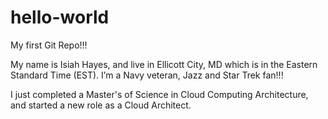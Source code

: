 # hello-world
My first Git Repo!!!

My name is Isiah Hayes, and live in Ellicott City, MD which is in the Eastern Standard Time (EST). I’m a Navy veteran, Jazz and Star Trek fan!!!


I just completed a Master's of Science in Cloud Computing Architecture, and started a new role as a Cloud Architect.
